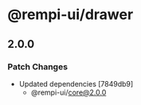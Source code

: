 # @rempi-ui/drawer

## 2.0.0

### Patch Changes

- Updated dependencies [7849db9]
  - @rempi-ui/core@2.0.0
